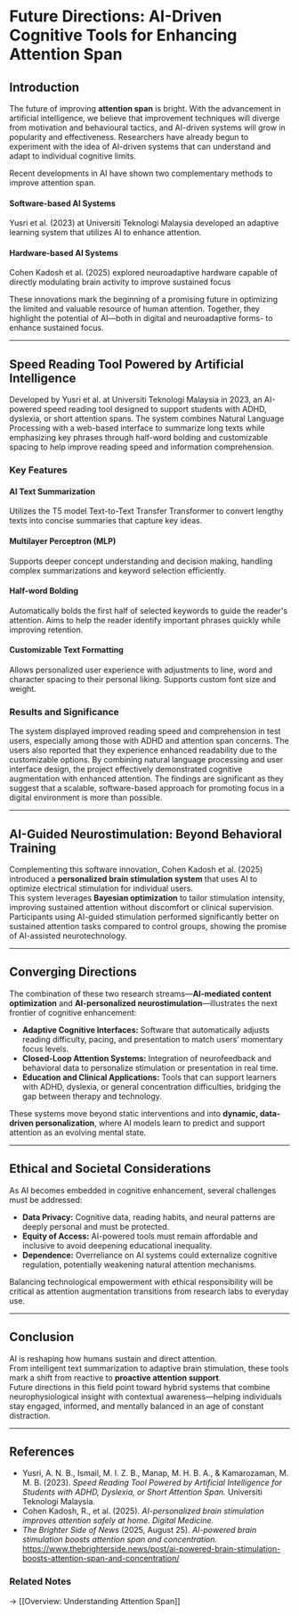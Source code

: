 # Future Directions: AI-Driven Cognitive Tools for Enhancing Attention Span

## Introduction
The future of improving **attention span** is bright. With the advancement in artificial intelligence, we believe that improvement techniques will diverge from motivation and behavioural tactics, and AI-driven systems will grow in popularity and effectiveness. Researchers have already begun to experiment with the idea of AI-driven systems that can understand and adapt to individual cognitive limits.

Recent developments in AI have shown two complementary methods to improve attention span.

#### Software-based AI Systems
Yusri et al. (2023) at Universiti Teknologi Malaysia developed an adaptive learning system that utilizes AI to enhance attention.

#### Hardware-based AI Systems
Cohen Kadosh et al. (2025) explored neuroadaptive hardware capable of directly modulating brain activity to improve sustained focus

These innovations mark the beginning of a promising future in optimizing the limited and valuable resource of human attention. Together, they highlight the potential of AI—both in digital and neuroadaptive forms- to enhance sustained focus.

---


## Speed Reading Tool Powered by Artificial Intelligence 
Developed by Yusri et al. at Universiti Teknologi Malaysia in 2023, an AI-powered speed reading tool designed to support students with ADHD, dyslexia, or short attention spans. The system combines Natural Language Processing with a web-based interface to summarize long texts while emphasizing key phrases through half-word bolding and customizable spacing to help improve reading speed and information comprehension.

### Key Features
#### AI Text Summarization
Utilizes the T5 model Text-to-Text Transfer Transformer to convert lengthy texts into concise summaries that capture key ideas.

#### Multilayer Perceptron (MLP)
Supports deeper concept understanding and decision making, handling complex summarizations and keyword selection efficiently.

#### Half-word Bolding
Automatically bolds the first half of selected keywords to guide the reader's attention. Aims to help the reader identify important phrases quickly while improving retention.

#### Customizable Text Formatting
Allows personalized user experience with adjustments to line, word and character spacing to their personal liking. Supports custom font size and weight.


### Results and Significance
The system displayed improved reading speed and comprehension in test users, especially among those with ADHD and attention span concerns. The users also reported that they experience enhanced readability due to the customizable options. By combining natural language processing and user interface design, the project effectively demonstrated cognitive augmentation with enhanced attention. The findings are significant as they suggest that a scalable, software-based approach for promoting focus in a digital environment is more than possible.

---

## AI-Guided Neurostimulation: Beyond Behavioral Training
Complementing this software innovation, Cohen Kadosh et al. (2025) introduced a **personalized brain stimulation system** that uses AI to optimize electrical stimulation for individual users.  
This system leverages **Bayesian optimization** to tailor stimulation intensity, improving sustained attention without discomfort or clinical supervision.  
Participants using AI-guided stimulation performed significantly better on sustained attention tasks compared to control groups, showing the promise of AI-assisted neurotechnology.

---

## Converging Directions
The combination of these two research streams—**AI-mediated content optimization** and **AI-personalized neurostimulation**—illustrates the next frontier of cognitive enhancement:
- **Adaptive Cognitive Interfaces:** Software that automatically adjusts reading difficulty, pacing, and presentation to match users’ momentary focus levels.  
- **Closed-Loop Attention Systems:** Integration of neurofeedback and behavioral data to personalize stimulation or presentation in real time.  
- **Education and Clinical Applications:** Tools that can support learners with ADHD, dyslexia, or general concentration difficulties, bridging the gap between therapy and technology.

These systems move beyond static interventions and into **dynamic, data-driven personalization**, where AI models learn to predict and support attention as an evolving mental state.

---

## Ethical and Societal Considerations
As AI becomes embedded in cognitive enhancement, several challenges must be addressed:
- **Data Privacy:** Cognitive data, reading habits, and neural patterns are deeply personal and must be protected.  
- **Equity of Access:** AI-powered tools must remain affordable and inclusive to avoid deepening educational inequality.  
- **Dependence:** Overreliance on AI systems could externalize cognitive regulation, potentially weakening natural attention mechanisms.  

Balancing technological empowerment with ethical responsibility will be critical as attention augmentation transitions from research labs to everyday use.

---

## Conclusion
AI is reshaping how humans sustain and direct attention.  
From intelligent text summarization to adaptive brain stimulation, these tools mark a shift from reactive to **proactive attention support**.  
Future directions in this field point toward hybrid systems that combine neurophysiological insight with contextual awareness—helping individuals stay engaged, informed, and mentally balanced in an age of constant distraction.

---

## References
- Yusri, A. N. B., Ismail, M. I. Z. B., Manap, M. H. B. A., & Kamarozaman, M. M. B. (2023). *Speed Reading Tool Powered by Artificial Intelligence for Students with ADHD, Dyslexia, or Short Attention Span.* Universiti Teknologi Malaysia.  
- Cohen Kadosh, R., et al. (2025). *AI-personalized brain stimulation improves attention safely at home.* *Digital Medicine.*  
- *The Brighter Side of News* (2025, August 25). *AI-powered brain stimulation boosts attention span and concentration.*  
  https://www.thebrighterside.news/post/ai-powered-brain-stimulation-boosts-attention-span-and-concentration/

### Related Notes
→ [[Overview: Understanding Attention Span]]  
